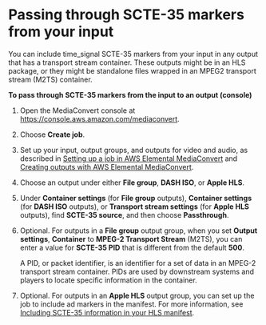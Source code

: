 # Passing through SCTE\-35 markers from your input<a name="passing-through-scte-35-markers"></a>

You can include time\_signal SCTE\-35 markers from your input in any output that has a transport stream container\. These outputs might be in an HLS package, or they might be standalone files wrapped in an MPEG2 transport stream \(M2TS\) container\.

**To pass through SCTE\-35 markers from the input to an output \(console\)**

1. Open the MediaConvert console at [https://console\.aws\.amazon\.com/mediaconvert](https://console.aws.amazon.com/mediaconvert)\.

1. Choose **Create job**\.

1. Set up your input, output groups, and outputs for video and audio, as described in [Setting up a job in AWS Elemental MediaConvert](setting-up-a-job.md) and [Creating outputs with AWS Elemental MediaConvert](creating-streaming-and-file-outputs.md)\.

1. Choose an output under either **File group**, **DASH ISO**, or **Apple HLS**\. 

1. Under **Container settings** \(for **File group** outputs\), **Container settings** \(for **DASH ISO** outputs\), or **Transport stream settings** \(for **Apple HLS** outputs\), find **SCTE\-35 source**, and then choose **Passthrough**\.

1. Optional\. For outputs in a **File group** output group, when you set **Output settings**, **Container** to **MPEG\-2 Transport Stream** \(M2TS\), you can enter a value for **SCTE\-35 PID** that is different from the default **500**\. 

   A PID, or packet identifier, is an identifier for a set of data in an MPEG\-2 transport stream container\. PIDs are used by downstream systems and players to locate specific information in the container\. 

1. Optional\. For outputs in an **Apple HLS** output group, you can set up the job to include ad markers in the manifest\. For more information, see [Including SCTE\-35 information in your HLS manifest](including-scte-35-information-in-your-hls-manifest.md)\.